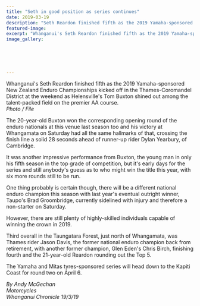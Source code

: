 ```yaml
---
title: "Seth in good position as series continues"
date: 2019-03-19
description: "Seth Reardon finished fifth as the 2019 Yamaha-sponsored NZ Enduro Champs kicked off in the Thames-Coromandel..."
featured-image: 
excerpt: "Whanganui's Seth Reardon finished fifth as the 2019 Yamaha-sponsored NZ Enduro Championships kicked off in the Thames-Coromandel District."
image_gallery:
    
    
    
    
    
---
```


<p class="element element-paragraph">Whanganui's Seth Reardon finished fifth as the 2019 Yamaha-sponsored New Zealand Enduro Championships kicked off in the Thames-Coromandel District at the weekend as Helensville's Tom Buxton shined out among the talent-packed field on the premier AA course.<br /><em>Photo / File</em></p>
<p class="element element-paragraph">The 20-year-old Buxton won the corresponding opening round of the enduro nationals at this venue last season too and his victory at Whangamata on Saturday had all the same hallmarks of that, crossing the finish line a solid 28 seconds ahead of runner-up rider Dylan Yearbury, of Cambridge.</p>
<p class="element element-paragraph">It was another impressive performance from Buxton, the young man in only his fifth season in the top grade of competition, but it's early days for the series and still anybody's guess as to who might win the title this year, with six more rounds still to be run.</p>
<p class="element element-paragraph">One thing probably is certain though, there will be a different national enduro champion this season with last year's eventual outright winner, Taupo's Brad Groombridge, currently sidelined with injury and therefore a non-starter on Saturday.</p>
<p class="element element-paragraph">However, there are still plenty of highly-skilled individuals capable of winning the crown in 2019.</p>
<p class="element element-paragraph">Third overall in the Taungatara Forest, just north of Whangamata, was Thames rider Jason Davis, the former national enduro champion back from retirement, with another former champion, Glen Eden's Chris Birch, finishing fourth and the 21-year-old Reardon rounding out the Top 5.</p>
<p class="element element-paragraph">The Yamaha and Mitas tyres-sponsored series will head down to the Kapiti Coast for round two on April 6.</p>
<p class="element element-paragraph"><em>By Andy McGechan<br />Motorcycles</em><br /><em>Whanganui Chronicle 19/3/19</em></p>

